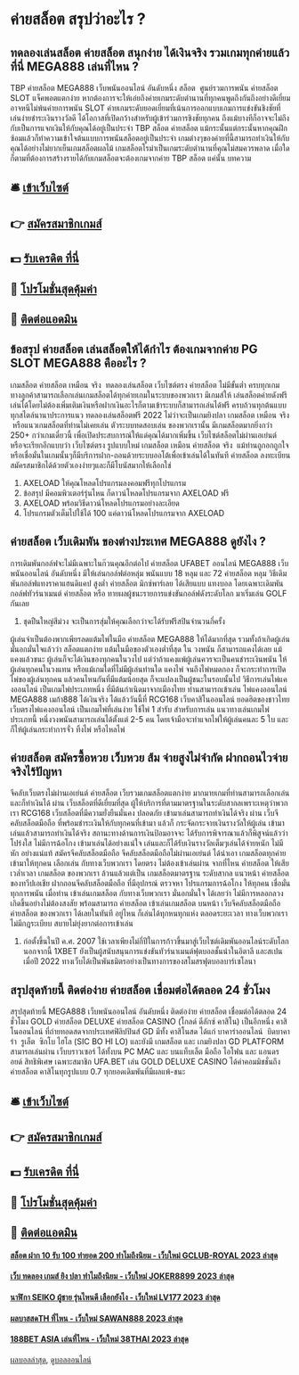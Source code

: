 # ค่ายสล็อต สรุปว่าอะไร ?
## ทดลองเล่นสล็อต ค่ายสล็อต สนุกง่าย ได้เงินจริง รวมเกมทุกค่ายแล้วที่นี่ MEGA888 เล่นที่ไหน ?
TBP ค่ายสล็อต MEGA888 เว็บพนันออนไลน์ อันดับหนึ่ง สล็อต  ศูนย์รวมการพนัน ค่ายสล็อต SLOT แจ็คพอตแตกง่าย หากต้องการจะให้เอ๋ยถึงค่ายเกมระดับตำนานที่ทุกคนพูดถึงกันถึงอย่างดีเยี่ยม อาจหนีไม่พ้นค่ายการพนัน SLOT ค่ายเกมระดับยอดเยี่ยมที่เน้นการออกแบบเกมการแข่งขันชิงชัยที่เล่นง่ายชำระเงินรางวัลดี ได้โอกาสที่เปิดกว้างสำหรับผู้เข้าร่วมการชิงชัยทุกคน ถึงแม้บางทีก็อาจจะไม่ถึงกับเป็นการแจกเงินให้กับคุณได้อยู่เป็นประจำ TBP สล็อต ค่ายสล็อต แม้กระนั้นแต่กระนั้นหากคุณฝึกซ้อมแล้วก็ทำความเข้าใจต้นแบบการพนันสล็อตอยู่เป็นประจำ เกมต่างๆของค่ายที่นี้สามารถทำเงินให้กับคุณได้อย่างไม่ยากเย็นเกมสล็อตผลไม้ เกมสล็อตโรม่าเป็นเกมระดับตำนานที่คุณไม่สมควรพลาด เมื่อใดก็ตามที่ต้องการสร้างรายได้กับเกมสล็อตจะต้องเกมจากค่าย TBP สล็อต แค่นั้น
บทความ

## 🛎 [เข้าเว็บไซต์](https://bit.ly/3SdLNi2)
## 👉 [สมัครสมาชิกเกมส์](https://bit.ly/3SdLNi2)
## 💵 [รับเครดิต ที่นี่](https://bit.ly/3dyRKHj)
## 👑 [โปรโมชั่นสุดคุ้มค่า](https://bit.ly/3dyRKHj)
## 📱 [ติดต่อแอดมิน](https://bit.ly/3dyRKHj)

## ข้อสรุป ค่ายสล็อต เล่นสล็อตให้ได้กำไร ต้องเกมจากค่าย PG SLOT MEGA888 คืออะไร ?
เกมสล็อต ค่ายสล็อต เหมือน จริง  ทดลองเล่นสล็อต เว็บไซต์ตรง ค่ายสล็อต ไม่มีขั้นต่ำ ครบทุกเกม ทางลูกค้าสามารถเลือกเล่นเกมสล็อตได้ทุกค่ายเกมในระบบของพวกเรา มีเกมส์ให้ เล่นสล็อตค่ายดังฟรี เล่นได้โดยไม่ต้องเพิ่มเติมเงินหรือฝากเงินอะไรก็ตามเข้าระบบก็สามารถเล่นได้ฟรี ครบถ้วนทุกต้นแบบทุกสไตล์นานาประการแนว ทดลองเล่นสล็อตฟรี 2022 ไม่ว่าจะเป็นเกมยิงปลา เกมสล็อต เหมือน จริง  หรือแนวเกมสล็อตที่ท่านไม่เคยเล่น ตัวระบบทดสอบเล่น ของพวกเรานั้น มีเกมสล็อตมากยิ่งกว่า 250+ กว่าเกมเดี๋ยวนี้ เพื่อเปิดประสบการณ์ให้แด่คุณได้มากเพิ่มขึ้น เว็บไซต์สล็อตไม่ผ่านเอเย่นต์ หรือจะเรียกอีกแบบว่า เว็บไซต์ตรง รูปแบบใหม่ เกมสล็อต เหมือน ค่ายสล็อต จริง  แม้ท่านถูกอกถูกใจหรือเชื่อมั่นในเกมนั้นๆก็มีบริการฝาก-ถอนด้วยระบบออโต้เพื่อเข้าเล่นได้ในทันที ค่ายสล็อต ลงทะเบียนสมัครสมาชิกได้ด้วยตัวเองง่ายๆและก็มีโบนัสมากให้เลือกใช่
1. AXELOAD ให้คุณโหลดโปรแกรมลงคอมฟรีทุกโปรแกรม
2. ข้อสรุป มีคอมพิวเตอร์รุ่นไหน ก็ดาวน์โหลดโปรแกรมจาก AXELOAD ฟรี
3. AXELOAD พร้อมวิธีดาวน์โหลดโปรแกรมอย่างละเอียด
4. โปรแกรมตัวเต็มไปใช้ได้ 100 แค่ดาวน์โหลดโปรแกรมจาก AXELOAD

## ค่ายสล็อต เว็บเดิมพัน ของต่างประเทศ MEGA888 ดูยังไง ?
การเดิมพันกอล์ฟจะไม่มีเฉพาะในก๊วนคุณอีกต่อไป ค่ายสล็อต UFABET ออนไลน์ MEGA888 เว็บพนันออนไลน์ อันดับหนึ่ง มีให้เล่นกอล์ฟต่อหลุ่ม พนันแบบ 18 หลุม และ 72 ค่ายสล็อต หลุม วิธีเดิมพันกอล์ฟแทงราคาแฮนดิแคป สูงต่ำ ค่ายสล็อต มิกซ์พาร์เลย ได้เสียแบบ แทงบอล โดยเฉพาะเดิมพันกอล์ฟทัวร์นาเมนต์ ค่ายสล็อต หรือ ทายผลผู้ชนะรายการแข่งขันกอล์ฟดังระดับโลก มาเริ่มเล่น GOLF กันเลย
1. ชุดปืนใหญ่สีม่วง จะเป็นการสุ่มให้คุณเลือกว่าจะได้รับฟรีสปินจำนวนกี่ครั้ง

ผู้เล่นจำเป็นต้องพากเพียรลดแต้มไพ่ในมือ ค่ายสล็อต MEGA888 ให้ได้มากที่สุด รวมทั้งถ้าเกิดผู้เล่นมั่นอกมั่นใจแล้วว่า สล็อตแตกง่าย แต้มในมือของตัวเองต่ำที่สุด ใน วงพนัน ก็สามารถแคงได้เลย แม้แคงแล้วชนะ ผู้เล่นก็จะได้เงินของทุกคนในวงไป แต่ว่าถ้าแคงแพ้ผู้เล่นควรจะเป็นคนชำระเงินพนัน ให้ผู้เล่นทุกคนในวงแทน หรือแม้เกมใดที่ไม่มีผู้เล่นท่านใด แคงไพ่ จนถึงไพ่หมดกอง ก็จะกระทำการเปิดไพ่ของผู้เล่นทุกคน แล้วคนไหนกันที่มีแต้มน้อยสุด ก็จะแปลงเป็นผู้ชนะในรอบนั้นไป
วิธีการเล่นไพ่แคงออนไลน์ เป็นเกมไพ่ประเภทหนึ่ง ที่มีต้นกำเนิดมาจากเมืองไทย ท่านสามารถเข้าเล่น ไพ่แคงออนไลน์ MEGA888 เมก้า888 ได้เงินจริง ได้แล้ววันนี้ที่ RCG168 เว็บคาสิโนออนไลน์ ยอดฮิตของชาวไทย เว็บตรงไพ่แคงออนไลน์ เป็นเกมไพ่ที่เล่นง่าย ใช้ไพ่ 1 สำรับ สำหรับการเล่น แนวทางเล่นเกมไพ่ ประเภทนี้ หนึ่งวงพนันสามารถเล่นได้ตั้งแต่ 2-5 คน โดยเจ้ามือจะทำแจกไพ่ให้ผู้เล่นคนละ 5 ใบ และก็ให้ผู้เล่นกระทำการจั่ว ทิ้งไพ่ หรือไหลไพ่

## ค่ายสล็อต สมัครซื้อหวย เว็บหวย ส้ม จ่ายสูงไม่จำกัด ฝากถอนไวจ่ายจริงไร้ปัญหา
จีคลับเว็บตรงไม่ผ่านเอเย่นต์ ค่ายสล็อต เว็บรวมเกมสล็อตแตกง่าย มากมายเกมที่ท่านสามารถเลือกเล่นและก็ทำเงินได้ ผ่าน เว็บสล็อตที่ดีเยี่ยมที่สุด ผู้ให้บริการที่ตามมาตรฐานในระดับสากลเพราะเหตุว่าพวกเรา RCG168 เว็บสล็อตที่มีความยั่งยืนมั่นคง ปลอดภัย เข้ามาเล่นสามารถทำเงินได้จริง ผ่าน เว็บจีคลับสล็อตมือถือ ที่พร้อมชำระเงินให้กับทุกคนที่เข้ามา แล้วก็ กระจัดกระจายเงินรางวัลให้ผู้เล่น เข้ามาเล่นแล้วสามารถทำเงินได้จริง สถานะทางด้านการเงินป้อมอาจจะ ได้รับการพิจารณาแล้วก็พิสูจน์แล้วว่าโปร่งใส ไม่มีการฉ้อโกง เข้ามาเล่นได้อย่างแน่ใจ เล่นและก็ได้รับเงินรางวัลเต็มๆเล่นได้จ่ายหนัก ไม่มีหัก อย่างแน่แท้ สมัครจีคลับสล็อตมือถือ
จีคลับสล็อตมือถือไม่ผ่านเอเย่นต์ ได้นำเอา เกมสล็อตทุกค่าย เข้ามาให้ทุกคน เลือกเล่น กับทางเว็บพวกเรา โดยตรง ไม่ต้องเข้าเล่นผ่าน จากที่ไหน ค่ายสล็อต ให้เสียเวล่ำเวลา เกมสล็อต ของพวกเรา ล้วนแล้วแต่เป็น เกมสล็อตมาตรฐาน ระดับสากล แนวหน้า ค่ายสล็อต ของทวีปเอเชีย ฝากถอนจีคลับสล็อตมือถือ ที่มีอุปกรณ์ ตรวจหา โปรแกรมการฉ้อโกง ให้ทุกคน เชื่อมั่นทุกการพนัน เมื่อท่าน เข้าเล่นเกมสล็อต กับทางเว็บพวกเรา มั่นอกมั่นใจ ได้เลยว่า ไม่มีการหลอกลวง เกิดขึ้นอย่างไม่ต้องสงสัย พร้อมสามารถ ค่ายสล็อต เข้าเล่นเกมสล็อต บนหน้า เว็บจีคลับสล็อตมือถือ ค่ายสล็อต ของพวกเรา ได้เลยในทันที อยู่ไหน ก็เล่นได้ทุกหนทุกแห่ง ตลอดระยะเวลา ทางเว็บพวกเรา ไม่มีกฎระเบียบ สบายไม่ยุ่งยากต่อการเข้าเล่น
1. ก่อตั้งขึ้นในปี ค.ศ. 2007 ใช้เวลาเพียงไม่กี่ปีในการก้าวขึ้นมาสู่เว็บไซต์เดิมพันออนไลน์ระดับโลก นอกจากนี้ 1XBET ยังเป็นผู้สนับสนุนการแข่งขันทัวร์นาเมนต์ฟุตบอลชั้นนำในอิตาลี และสเปน เมื่อปี 2022 ทางเว็บได้เป็นพันธมิตรอย่างเป็นทางการของสโมสรฟุตบอลบาร์เซโลนา

## สรุปสุดท้ายนี้ ติดต่อง่าย ค่ายสล็อต เชื่อมต่อได้ตลอด 24 ชั่วโมง
สรุปสุดท้ายนี้ MEGA888 เว็บพนันออนไลน์ อันดับหนึ่ง ติดต่อง่าย ค่ายสล็อต เชื่อมต่อได้ตลอด 24 ชั่วโมง GOLD ค่ายสล็อต DELUXE ค่ายสล็อต CASINO (โกลด์ ดีลักซ์ คาสิโน) เป็นอีกหนึ่ง คาสิโนออนไลน์ ที่ถ่ายทอดสดจากประเทศฟิลิปปินส์ GD มีทั้ง คาสิโนสด ได้แก่ บาคาร่าออนไลน์  บิดบาคาร่า  รูเล็ต  ซิกโบ ไฮโล (SIC BO HI LO) และยังมี เกมสล็อต และ เกมยิงปลา GD PLATFORM สามารถเล่นผ่าน เว็บบราวเซอร์ ได้ทั้งบน PC MAC และ บนแท็บเล็ต มือถือ ไอโฟน และ แอนดรอยด์
สิทธิพิเศษ เฉพาะสมาชิก UFA.BET เล่น GOLD DELUXE CASINO ได้ค่าคอมมิชชั่นถึง ค่ายสล็อต คาสิโนทุกรูปแบบ 0.7 ทุกยอดเดิมพันที่มีผลแพ้-ชนะ

## 🛎 [เข้าเว็บไซต์](https://bit.ly/3SdLNi2)
## 👉 [สมัครสมาชิกเกมส์](https://bit.ly/3SdLNi2)
## 💵 [รับเครดิต ที่นี่](https://bit.ly/3dyRKHj)
## 👑 [โปรโมชั่นสุดคุ้มค่า](https://bit.ly/3dyRKHj)
## 📱 [ติดต่อแอดมิน](https://bit.ly/3dyRKHj)

#### [สล็อต ฝาก 10 รับ 100 ทำยอด 200 ทำไมถึงนิยม - เว็บใหม่ GCLUB-ROYAL 2023 ล่าสุด](https://atom.io/themes/สล็อต%20ฝาก%2010%20รับ%20100%20ทำยอด%20200%20ทำไมถึงนิยม%20-%20เว็บใหม่%20gclub-royal%202023%20ล่าสุด)
#### [เว็บ ทดลอง เกมส์ ยิง ปลา ทำไมถึงนิยม - เว็บใหม่ JOKER8899 2023 ล่าสุด](https://atom.io/themes/เว็บ%20ทดลอง%20เกมส์%20ยิง%20ปลา%20ทำไมถึงนิยม%20-%20เว็บใหม่%20joker8899%202023%20ล่าสุด)
#### [นาฬิกา SEIKO ผู้ชาย รุ่นไหนดี เลือกยังไง - เว็บใหม่ LV177 2023 ล่าสุด](https://atom.io/themes/นาฬิกา%20seiko%20ผู้ชาย%20รุ่นไหนดี%20เลือกยังไง%20-%20เว็บใหม่%20lv177%202023%20ล่าสุด)
#### [ผลบาสสดTH ที่ไหน - เว็บใหม่ SAWAN888 2023 ล่าสุด](https://atom.io/themes/ผลบาสสดth%20ที่ไหน%20-%20เว็บใหม่%20sawan888%202023%20ล่าสุด)
#### [188BET ASIA เล่นที่ไหน - เว็บใหม่ 38THAI 2023 ล่าสุด](https://atom.io/themes/188bet%20asia%20เล่นที่ไหน%20-%20เว็บใหม่%2038thai%202023%20ล่าสุด)

[ผลบอลล่าสุด](https://siamsport.tv "ผลบอลล่าสุด"), [ดูบอลออนไลน์](https://siamsport.tv/ดูบอลสด "ดูบอลออนไลน์")